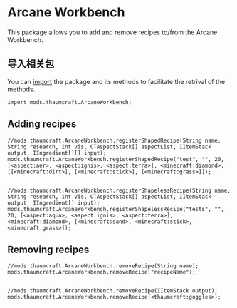 # Arcane Workbench

This package allows you to add and remove recipes to/from the Arcane Workbench.

## 导入相关包

You can [import](/AdvancedFunctions/Import/) the package and its methods to facilitate the retrival of the methods.

```zenscript
import mods.thaumcraft.ArcaneWorkbench;
```

## Adding recipes

```zenscript
//mods.thaumcraft.ArcaneWorkbench.registerShapedRecipe(String name, String research, int vis, CTAspectStack[] aspectList, IItemStack output, IIngredient[][] input);
mods.thaumcraft.ArcaneWorkbench.registerShapedRecipe("test", "", 20, [<aspect:aer>, <aspect:ignis>, <aspect:terra>], <minecraft:diamond>, [[<minecraft:dirt>], [<minecraft:stick>], [<minecraft:grass>]]);


//mods.thaumcraft.ArcaneWorkbench.registerShapelessRecipe(String name, String research, int vis, CTAspectStack[] aspectList, IItemStack output, IIngredient[] input);
mods.thaumcraft.ArcaneWorkbench.registerShapelessRecipe("tests", "", 20, [<aspect:aqua>, <aspect:ignis>, <aspect:terra>], <minecraft:diamond>, [<minecraft:sand>, <minecraft:stick>, <minecraft:grass>]);
```

## Removing recipes

```zenscript
//mods.thaumcraft.ArcaneWorkbench.removeRecipe(String name);
mods.thaumcraft.ArcaneWorkbench.removeRecipe("recipeName");


//mods.thaumcraft.ArcaneWorkbench.removeRecipe(IItemStack output);
mods.thaumcraft.ArcaneWorkbench.removeRecipe(<thaumcraft:goggles>);
```
